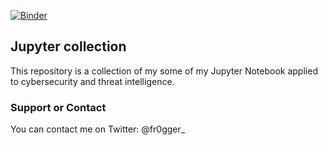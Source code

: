 [![Binder](https://mybinder.org/badge_logo.svg)](https://mybinder.org/v2/gh/fr0gger/jupyter-collection.git/HEAD)

## Jupyter collection

This repository is a collection of my some of my Jupyter Notebook applied to cybersecurity and threat intelligence. 


### Support or Contact

You can contact me on Twitter: @fr0gger_
